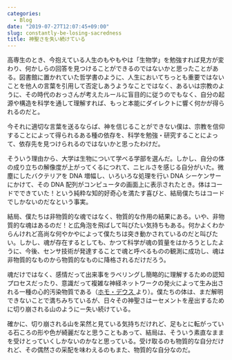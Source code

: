 ```yaml
---
categories:
  - Blog
date: "2019-07-27T12:07:45+09:00"
slug: constantly-be-losing-sacredness
title: 神聖さを失い続けている
---
```


高専生のとき、今抱えている人生のもやもやは「生物学」を勉強すれば見方が変わり、何かしらの回答を見つけることができるのではないかと思ったことがある。図書館に置かれていた哲学書のように、人生においてちっとも重要ではないことを他人の言葉を引用して否定しあうようなことではなく、あるいは宗教のように、その時代のおっさんが考えたルールに盲目的に従うのでもなく、自分の起源や構造を科学を通して理解すれば、もっと本能にダイレクトに響く何かが得られるのだと。

今それに適切な言葉を送るならば、神を信じることができない僕は、宗教を信仰することによって得られるある種の依存を、科学を勉強・研究することによって、依存先を見つけられるのではないかと思ったわけだ。

そういう理由から、大学は生物について学べる学部を選んだ。しかし、自分の体の成り立ちの解像度が上がってくるにつれて、ニヒルさを感じる自分がいた。微塵にしたバクテリアを DNA 増幅し、いろいろな処理を行い DNA シーケンサーにかけて、その DNA 配列がコンピュータの画面上に表示されたとき。体はコードでできていた！という純粋な知的好奇心を満たす喜びと、結局僕たちはコードでしかないのだなという事実。

結局、僕たちは非物質的な魂ではなく、物質的な作用の結果にある。いや、非物質的な魂はあるのだ！と広角泡を飛ばして叫びたい気持ちもある。何かよくわからんけれど高尚な何やかやによって僕たちは突き動かされているのだと叫びたい。しかし、魂が存在するとしても、かつて科学が魂の質量をはかろうとしたように、今後、センサ技術が発達することで魂と呼べるものの観測に成功し、魂は非物質的なものから物質的なものに降格されるだけだろう。

魂だけではなく、感情だって出来事をラベリングし簡略的に理解するための認知プロセスだったり、意識だって複雑な神経ネットワークの発火によって生み出される一種の心的汚染物質である（<a href="http://www.amazon.co.jp/exec/obidos/ASIN/4309227368/rakuishi-22/ref=nosim/" name="amazletlink" target="_blank">ホモ・デウス </a>
より）。僕たちの体は、まだ解明できないことで満ちみちているが、日々その神聖さはーセメントを産出するために切り崩される山のようにー失い続けている。

確かに、切り崩される山を呆然と見ている気持ちだけれど、足もとに転がっている石ころの形や色が綺麗だなと思うこともあって、結局は、そういう素直なままを受けとっていくしかないのかなと思っている。受け取るのも物質的な自分だけれど、その偶然さの采配を味わえるのもまた、物質的な自分なのだ。
